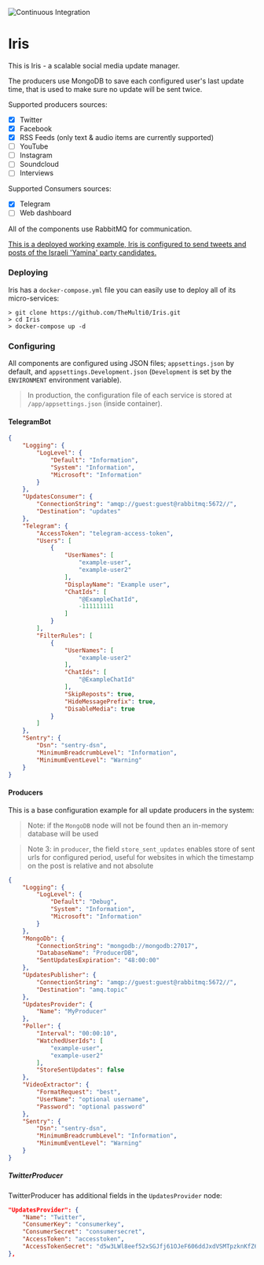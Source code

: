 ![Continuous Integration](https://github.com/TheMulti0/Iris/workflows/Continuous%20Integration/badge.svg)
# Iris

This is Iris - a scalable social media update manager.

The producers use MongoDB to save each configured user's last update time, that is used to make sure no update will be sent twice.

Supported producers sources:
 - [x] Twitter
 - [x] Facebook
 - [x] RSS Feeds (only text & audio items are currently supported)
 - [ ] YouTube
 - [ ] Instagram
 - [ ] Soundcloud
 - [ ] Interviews
 
Supported Consumers sources:
 - [x] Telegram
 - [ ] Web dashboard

All of the components use RabbitMQ for communication.

[This is a deployed working example, Iris is configured to send tweets and posts of the Israeli 'Yamina' party candidates.](https://t.me/YaminaUpdates)

### Deploying

Iris has a `docker-compose.yml` file you can easily use to deploy all of its micro-services:

```
> git clone https://github.com/TheMulti0/Iris.git
> cd Iris
> docker-compose up -d
```

### Configuring

All components are configured using JSON files; `appsettings.json` by default, and `appsettings.Development.json` (`Development` is set by the `ENVIRONMENT` environment variable).

> In production, the configuration file of each service is stored at `/app/appsettings.json` (inside container).

#### TelegramBot

```json
{
    "Logging": {
        "LogLevel": {
            "Default": "Information",
            "System": "Information",
            "Microsoft": "Information"
        }
    },
    "UpdatesConsumer": {
        "ConnectionString": "amqp://guest:guest@rabbitmq:5672//",
        "Destination": "updates"
    },
    "Telegram": {
        "AccessToken": "telegram-access-token",
        "Users": [
            {
                "UserNames": [
                    "example-user",
                    "example-user2"
                ],
                "DisplayName": "Example user",
                "ChatIds": [
                    "@ExampleChatId",
                    -111111111
                ]
            }
        ],
        "FilterRules": [
            {
                "UserNames": [
                    "example-user2"
                ],
                "ChatIds": [
                    "@ExampleChatId"        
                ],
                "SkipReposts": true,
                "HideMessagePrefix": true,
                "DisableMedia": true
            }
        ]
    },
    "Sentry": {
        "Dsn": "sentry-dsn",
        "MinimumBreadcrumbLevel": "Information",
        "MinimumEventLevel": "Warning"
    }
}
```

#### Producers

This is a base configuration example for all update producers in the system:

> Note: if the `MongoDB` node will not be found then an in-memory database will be used

> Note 3: in `producer`, the field `store_sent_updates` enables store of sent urls for configured period, useful for websites in which the timestamp on the post is relative and not absolute 

```json
{
    "Logging": {
        "LogLevel": {
            "Default": "Debug",
            "System": "Information",
            "Microsoft": "Information"
        }
    },
    "MongoDb": {
        "ConnectionString": "mongodb://mongodb:27017",
        "DatabaseName": "ProducerDB",
        "SentUpdatesExpiration": "48:00:00"
    },
    "UpdatesPublisher": {
        "ConnectionString": "amqp://guest:guest@rabbitmq:5672//",
        "Destination": "amq.topic"
    },
    "UpdatesProvider": {
        "Name": "MyProducer"
    },
    "Poller": {
        "Interval": "00:00:10",
        "WatchedUserIds": [
            "example-user",
            "example-user2"
        ],
        "StoreSentUpdates": false
    },
    "VideoExtractor": {
        "FormatRequest": "best",
        "UserName": "optional username",
        "Password": "optional password"
    },
    "Sentry": {
        "Dsn": "sentry-dsn",
        "MinimumBreadcrumbLevel": "Information",
        "MinimumEventLevel": "Warning"
    }
}
```

##### TwitterProducer

TwitterProducer has additional fields in the `UpdatesProvider` node:
```json
"UpdatesProvider": {
    "Name": "Twitter",
    "ConsumerKey": "consumerkey",
    "ConsumerSecret": "consumersecret",
    "AccessToken": "accesstoken",
    "AccessTokenSecret": "d5w3LWl8eef52xSGJfj61OJeF606ddJxdVSMTpzknKfZ6"
},
```
